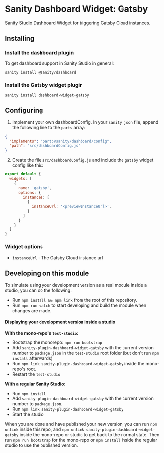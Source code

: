 # Sanity Dashboard Widget: Gatsby

Sanity Studio Dashboard Widget for triggering Gatsby Cloud instances.

## Installing

### Install the dashboard plugin

To get dashboard support in Sanity Studio in general:

`sanity install @sanity/dashboard`

### Install the Gatsby widget plugin

`sanity install dashboard-widget-gatsby`

## Configuring

1. Implement your own dashboardConfig. In your `sanity.json` file, append the following line to the `parts` array:

```json
{
  "implements": "part:@sanity/dashboard/config",
  "path": "src/dashboardConfig.js"
}
```

2. Create the file `src/dashboardConfig.js` and include the `gatsby` widget config like this:

```js
export default {
  widgets: [
    {
      name: 'gatsby',
      options: {
        instances: [
          {
            instanceUrl: '<previewInstanceUrl>',
          }
        ]
      }
    }
  ]
}
```

### Widget options

- `instanceUrl` - The Gatsby Cloud instance url 

## Developing on this module

To simulate using your development version as a real module inside a studio, you can do the following:

- Run `npm install && npm link` from the root of this repository.
- Run `npm run watch` to start developing and build the module when changes are made.

#### Displaying your development version inside a studio

**With the mono-repo's `test-studio`:**

- Bootstrap the monorepo: `npm run bootstrap`
- Add `sanity-plugin-dashboard-widget-gatsby` with the current version number to `package.json` in the `test-studio` root folder (but don't run `npm install` afterwards)
- Run `npm link sanity-plugin-dashboard-widget-gatsby` inside the mono-repo's root.
- Restart the `test-studio`

**With a regular Sanity Studio:**

- Run `npm install`
- Add `sanity-plugin-dashboard-widget-gatsby` with the current version number to `package.json`.
- Run `npm link sanity-plugin-dashboard-widget-gatsby`
- Start the studio

When you are done and have published your new version, you can run `npm unlink` inside this repo, and `npm unlink sanity-plugin-dashboard-widget-gatsby` inside the mono-repo or studio to get back to the normal state. Then run `npm run bootstrap` for the mono-repo or `npm install` inside the regular studio to use the published version.
